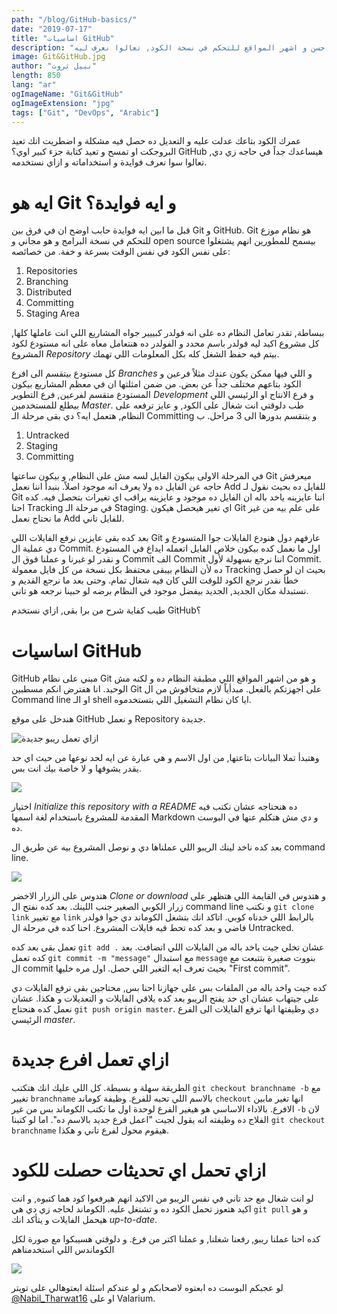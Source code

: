 ```yaml
---
path: "/blog/GitHub-basics/"
date: "2019-07-17"
title: "اساسيات GitHub"
description: "جيتهاب من احسن و اشهر المواقع للتحكم في نسخة الكود, تعالوا نعرف ليه."
image: Git&GitHub.jpg
author: "نبيل ثروت"
length: 850
lang: "ar"
ogImageName: "Git&GitHub"
ogImageExtension: "jpg"
tags: ["Git", "DevOps", "Arabic"]
---
```

عمرك الكود بتاعك عدلت عليه و التعديل ده حصل فيه مشكلة و اضطريت انك تعيد البروجكت او تمسح و تعيد كتابة جزء كبير اوي؟ GitHub هيساعدك جداً في حاجه زي دي, تعالوا سوا نعرف فوايدة و استخداماته و ازاي نستخدمه.

# ايه هو Git و ايه فوايدة؟
قبل ما ابين ايه فوايدة حابب اوضح ان في فرق بين Git و GitHub. Git هو نظام موزع للتحكم في نسخة البرامج و هو مجاني و open source بيسمح للمطورين انهم يشتغلوا على نفس الكود في نفس الوقت بسرعة و خفة. من خصائصه: 
1. Repositories
2. Branching
3. Distributed
4. Committing
5. Staging Area

ببساطة, تقدر تعامل النظام ده على انه فولدر كبييير جواه المشاريع اللي انت عاملها كلها, كل مشروع اكيد ليه فولدر باسم محدد و الفولدر ده هنتعامل معاه على انه مستودع لكود المشروع *Repository* بيتم فيه حفظ الشغل كله بكل المعلومات اللي تهمك. 

كل مستودع بيتقسم الى افرع *Branches* و اللي فيها ممكن يكون عندك مثلاً فرعين و الكود بتاعهم مختلف جداً عن بعض. 
من ضمن امثلتها ان في معظم المشاريع بيكون المستودع متقسم لفرعين, فرع التطوير *Development* و فرع الانتاج او الرئيسي اللي بيطلع للمستخدمين *Master*. طب دلوقتي انت شغال على الكود, و عايز ترفعه على النظام, هتعمل ايه؟ دي بقى مرحلة الـ Committing و بتنقسم بدورها الى 3 مراحل. ب
1. Untracked
2. Staging
3. Committing

في المرحلة الاولى بيكون الفايل لسه مش على النظام, و بيكون ساعتها Git ميعرفش حاجه عن الفايل ده ولا يعرف انه موجود اصلاً. بنبدأ اننا نعمل Add للفايل ده بحيث نقول لـ Git اننا عايزينه ياخد باله ان الفايل ده موجود و عايزينه يراقب اي تغيرات بتحصل فيه. كده احنا Tracking في مرحلة الـ Staging. اي تغير هيحصل هيكون Git على علم بيه من غير ما نحتاج نعمل Add للفايل تاني. 

بعد كده بقى عايزين نرفع الفايلات اللي Git عارفهم دول هنودع الفايلات جوا المتسودع و دي عملية ال Commit. اول ما نعمل كده بيكون خلاص الفايل اتعمله ايداع في المستودع و نقدر لو غيرنا و عملنا فوق ال Commit الف Commit اننا نرجع بسهولة لأول Commit. ده لأن النظام بيبقى محتفظ بكل نسخة من كل فايل معمولة Tracking بحيث ان لو حصل خطأ نقدر نرجع الكود للوقت اللي كان فيه شغال تمام. وحتى بعد ما نرجع القديم و نستبدلة مكان الجديد, الجديد بيفضل موجود في النظام برضه لو حبينا نرجعه هو تاني.

طيب كفاية شرح من برا بقى, ازاي نستخدم GitHub؟ 

# اساسيات GitHub
GitHub مبني على نظام Git و هو من اشهر المواقع اللي مطبقة النظام ده و لكنه مش الوحيد. انا هفترض انكم مسطبين Git على اجهزتكم بالفعل. مبدأياً لازم متخافوش من ال Command line او الـ shell ايا كان نظام التشغيل اللي بتستخدموه.

هندخل على موقع GitHub و نعمل Repository جديدة.

![ازاي تعمل ريبو جديدة](https://lh3.googleusercontent.com/Qdr_Mw2zkabnJebhpXArpQpFzD2aFI0tCPp3xer8UdJZDqtOdHCygw7HVtSu-aaJ87ehLmo5N9jiRWBZ2upqIPyEbmP00vSe4FtjgZMJv4H4cE2havE8tDMR-FEKeb7MuRx29xYuMo3mE4XkY1-6WO7-BDiOe9DgVmwYh2AP1YMdoo55B3I9I3ARXBTcrrsrz6qOKF4MtJIt0NdUKuzHnZOeNDTGJECa88I4Eb4HmKBY8JCo4pCtNVhWlVx48VHX6BfcTfvK3_Ss2Lp7RDKQGr87MYMR-h2gyj2DH4vuwqgzsTlY5XKGCh36mpi3Y4yuBIqkdYXwT5eRkwVs4CmK2SUQExU4anylgUp4N4bit7jFVWoTrOWx6VrYK5DuQCWOGfr_qF09PiAQRig3IDfK2177k4fpB8Xuk14a1aFrA_1NBHVBBoCpXhlCuXYEJiucpz7cYq90Aj2QfDmpfDTLfCIilP8Wy_JJihBppEkupnzuyoJ8hMRpBs8_fzWWh5fyhLf2Bv-QBDc96sTN43Ik7ReXGoVjU80OKJtBYnulbhqGY2I_D5rJc8782m0p20fNiDofET6PLMGp9rf1zHdUg-V8mjuOcgL_34IzcVc=w1366-h705)

وهتبدأ تملا البيانات بتاعتها, من اول الاسم و هي عبارة عن ايه لحد نوعها من حيث اي حد يقدر يشوفها و لا خاصة بيك انت بس. 

![](https://lh3.googleusercontent.com/c253FXnZKeBlfcxBiFBmqRBvYQkVnxXHF8KKQxhrs8tmYTJvuI3ETpjCLsOP2sfLJszJ1RqPKjpodYvblRyWPJ8TdigmYQQ4guRF2UW_PZGj3zub4tRXpqQp2IaJVVP-3dJNOc5R8eWEefo5v4-4LhKgE9DL3VLBx7sZoVUZte2oixqi3vYWxMx1quGeF7hoXDPzzeWcahO-5GQV4exd1LWbHnXH0SJ6lhU7FMapTITnUz8pH7g5gY16fPmYxNkAO98u82otGtOffOaxE5tH5z4huQzm55gNYj4PAnpFO0XbwZQptVKhFHAti2reiYOSZR3GfXQep9tfNO46RPpGsEND2SJjegb2PSu-GtCdOc8as5KGAsbzw2R2uB7nCyFD9D-42-sAc9PKGPxFqyhVrbWIahUlHfG3IxkFg7hU980h1VCdC3xUfpNKcKwdFfd42zXAvTWkS5Z7xgQM2rYa4GRD6PQEzh6ndGDGdOPIiUftaSV5TTerBXY8nPhtbiO8irgHY8hUYyvp4J0VoeYIzr_ZAzl6FkyNAD3Tf69nbPeU8sARarO8I8p55AjaSvaijXQBvmRf96RlFqoSmgaZyvLo1tI7aeW3w6KTIwY=w1366-h705)

اختيار *Initialize this repository with a README* ده هنحتاجه عشان نكتب فيه المقدمة للمشروع باستخدام لغة اسمها Markdown و دي مش هتكلم عنها في البوست ده.

بعد كده ناخد لينك الريبو اللي عملناها دي و نوصل المشروع بيه عن طريق ال command line. 

![](https://lh3.googleusercontent.com/tbnWonHIlALn_PfPGslcl3RjVhl-dpPkxKUsfCEWKKFOjO5JveBC2Lp2N6qeg3UpuP2O0-ZA1w4V0ZyAOVppJPMFeKBg3JX3Wgq_vNjCz_1uzexMPH52boAQcwvd9_GTGKqcTUvWeeNKv96y8fSY_1S5cucJe1R7tNRShh1ynYL5Xgc6duFOEgekLiisS-VVY7HmzM3t9gVGnZIj87kVAbuBpDt8WLTYxjIQy-ug9f_OgCJ0Ns765d39qryJ5fUtUnnruiBAtRWbnl9kSxEYRWoR9hjNLVDskyJSnAhh5OSs4o5G9nK_oEuRKom4fF76n_7wNXzi0BuFr6rDnSNQBj5Werbg7BcYy7G3pk5q08D181NrQsy_atXPPAb7hduSgimlS0GiW7cwIC6wQKQrGiN12Jm0zn6WCh3r5xit_V45AMA2XFza1IJfTH32bpL34pi6wXASBfqkDRK4jTAOIevBoqv2tigIaDNCjU0eFVHxAQfDSYrUSK_155xoSZ02T6mmr7VqywEJ7e6LwprAJ-43BuP7IrUNLG4IKr62v4FCMe026bfs6Y1jRoT3x8l4kDCVgNj5smjMCYM79DTgFZM7ai6pYQkRmV2X0lA=w1366-h323)

هتدوس على الزرار الاخضر *Clone or download* و هتدوس في القايمة اللي هتظهر على زرار الكوبي الصغير جنب اللينك. بعد كده نفتح ال command line و نكتب `git clone link` مع تغيير `link` بالرابط اللي خدناه كوبي. اتاكد انك بتشغل الكوماند دي جوا فولدر فاضي و بعد كده تحط فيه فايلات المشروع. احنا كده في مرحلة ال Untracked. 

تعمل بقى بعد كده `git add .` عشان تخلي جيت ياخد باله من الفايلات اللي اتضافت. بعد كده تعمل `git commit -m "message"` مع استبدال `message` بنووت صغيرة بتتبعت مع ال commit بحيث تعرف ايه التغير اللي حصل. اول مره خليها "First commit". 

كده جيت واخد باله من الملفات بس على جهازنا احنا بس, محتاجين بقى نرفع الفايلات دي على جيتهاب عشان اي حد يفتح الريبو بعد كده يلاقي الفايلات و التعديلات و هكذا. عشان نعمل كده هنحتاج `git push origin master`. دي وظيفتها انها ترفع الفايلات الى الفرع الرئيسي *master*. 


# ازاي تعمل افرع جديدة
الطريقة سهلة و بسيطة. كل اللي عليك انك هتكتب `git checkout branchname -b` مع تغيير `branchname` بالاسم اللي تحبه للفرع. وظيفة كوماند `checkout` انها تغير مابين الافرع. بالاداء الاساسي هو هيغير الفرع لوحدة اول ما تكتب الكوماند بس من غير `-b` لان الفلاج ده وظيفته انه يقول لجيت "اعمل فرع جديد بالاسم ده". اما لو كتبنا `git checkout branchname` هيقوم محول لفرع تاني و هكذا. 

# ازاي تحمل اي تحديثات حصلت للكود
لو انت شغال مع حد تاني في نفس الريبو من الاكيد انهم هيرفعوا كود هما كتبوه, و انت اكيد هتعوز تحمل الكود ده و تشتغل عليه. الكوماند لحاجه زي دي هي `git pull` و هو هيحمل الفايلات و يتأكد انك *up-to-date*.

كده احنا عملنا ريبو, رفعنا شغلنا, و عملنا اكتر من فرع. و دلوقتي هسيبكوا مع صورة لكل الكوماندس اللي استخدمناهم

![](https://lh3.googleusercontent.com/D31WtWGDdp-RY4bE-pUp_0FsLQkj6sA1OX2cYdB3rZpLkFMxNSa3q2auFnv-st-jtAOtfurZXPxR-FcbRKSLM7avFdLjJbftH9GDA-6QXQeG_DIuqGdmvD0pLUecy3LBZvARR4rU1m2Yc1_RmbcVYfvWT0ly6LA2YixlQ8K3ivWGgWCgKkBc5v792WfQzpm53VndnPILk27-Ovw9GUdeKdWHIhqp6xEJBCWzRgqnsAa3qtb2YHE2_5ZZ_Sxp6ZH4vzTPd3TKu5KAI8OSVCa074A9t2i273DVoAm5pxlkx1EtBYwPXJozhMGmVlSKV2wxBg6KqFFBGeULJxxz1veT6bhhvA9unT3Ccj_7k4dVngOIlrQnSj8WPubaeRAuh5RQ6N_YueUAegQCrgcwFu4fqE9lFFDXG-_FUQjRn1ssvZvVbKjxWIAvZKOxT-esH_tjlFEpSdDQCiM1rbcgv_xGMgI2IBVmsLIivNs3d3bEDEQBEhkNW9gxPi3tX0ZYcS75t-nYMbPrDM-80NucQFa1b081eYh8FBs-LaXJQnLdYzZ8wJqLcBX3GJw6itteH87pSnoQnijMoQ51giS3t8imdEy0GItI2xuwGeYQ0hw=w1366-h705)

لو عجبكم البوست ده ابعتوه لاصحابكم و لو عندكم اسئلة ابعتوهالي على تويتر [@Nabil_Tharwat16](https://twitter.com/Nabil_Tharwat16) او على Valarium. 